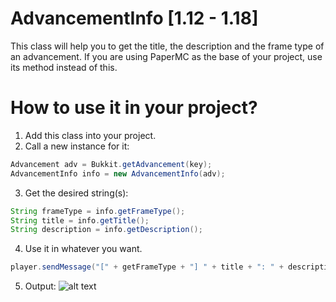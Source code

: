 # AdvancementInfo [1.12 - 1.18]

This class will help you to get the title, the description and the frame type of an advancement.
If you are using PaperMC as the base of your project, use its method instead of this.

#	How to use it in your project?
	
1. Add this class into your project.
2. Call a new instance for it:
```java
Advancement adv = Bukkit.getAdvancement(key);
AdvancementInfo info = new AdvancementInfo(adv);
```
3. Get the desired string(s):
```java
String frameType = info.getFrameType();
String title = info.getTitle();
String description = info.getDescription();
```
4. Use it in whatever you want.
```java
player.sendMessage("[" + getFrameType + "] " + title + ": " + description);
```
5. Output: ![alt text](https://i.imgur.com/XE0rwN7.png)
